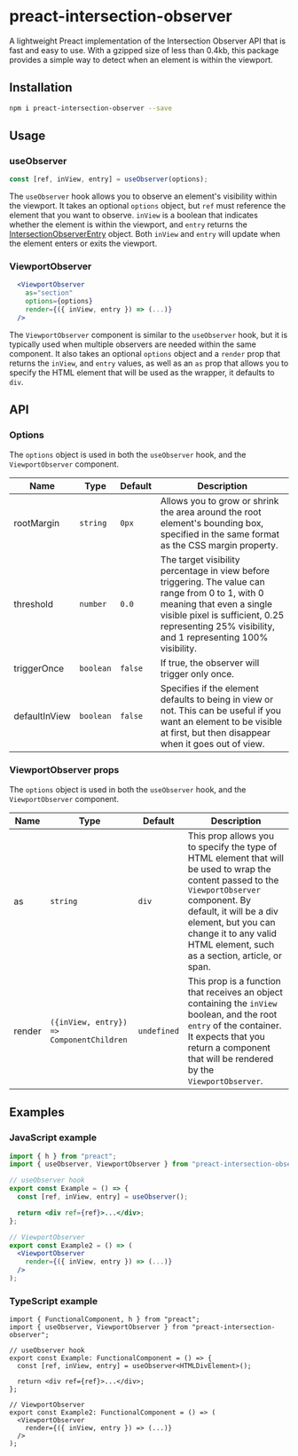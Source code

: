 # preact-intersection-observer

A lightweight Preact implementation of the Intersection Observer API that is fast and easy to use. With a gzipped size
of less than 0.4kb, this package provides a simple way to detect when an element is within the viewport.

## Installation

```bash
npm i preact-intersection-observer --save
```

## Usage

### useObserver

```jsx
const [ref, inView, entry] = useObserver(options);
```

The `useObserver` hook allows you to observe an element's visibility within the viewport. It takes an optional `options`
object, but `ref` must reference the element that you want to observe. `inView` is a boolean that indicates whether the
element is within the viewport, and `entry` returns the
[IntersectionObserverEntry](https://developer.mozilla.org/en-US/docs/Web/API/IntersectionObserverEntry) object. Both
`inView` and `entry` will update when the element enters or exits the viewport.

### ViewportObserver

```jsx
  <ViewportObserver
    as="section"
    options={options}
    render={({ inView, entry }) => (...)}
  />
```

The `ViewportObserver` component is similar to the `useObserver` hook, but it is typically used when multiple observers
are needed within the same component. It also takes an optional `options` object and a `render` prop that returns the
`inView`, and `entry` values, as well as an `as` prop that allows you to specify the HTML element that will be used as
the wrapper, it defaults to `div`.

## API

### Options

The `options` object is used in both the `useObserver` hook, and the `ViewportObserver` component.

| Name          | Type      | Default | Description                                                                                                                                                                                                                       |
| ------------- | --------- | ------- | --------------------------------------------------------------------------------------------------------------------------------------------------------------------------------------------------------------------------------- |
| rootMargin    | `string`  | `0px`   | Allows you to grow or shrink the area around the root element's bounding box, specified in the same format as the CSS margin property.                                                                                            |
| threshold     | `number`  | `0.0`   | The target visibility percentage in view before triggering. The value can range from 0 to 1, with 0 meaning that even a single visible pixel is sufficient, 0.25 representing 25% visibility, and 1 representing 100% visibility. |
| triggerOnce   | `boolean` | `false` | If true, the observer will trigger only once.                                                                                                                                                                                     |
| defaultInView | `boolean` | `false` | Specifies if the element defaults to being in view or not. This can be useful if you want an element to be visible at first, but then disappear when it goes out of view.                                                         |

### ViewportObserver props

The `options` object is used in both the `useObserver` hook, and the `ViewportObserver` component.

| Name   | Type                                     | Default     | Description                                                                                                                                                                                                                                                            |
| ------ | ---------------------------------------- | ----------- | ---------------------------------------------------------------------------------------------------------------------------------------------------------------------------------------------------------------------------------------------------------------------- |
| as     | `string`                                 | `div`       | This prop allows you to specify the type of HTML element that will be used to wrap the content passed to the `ViewportObserver` component. By default, it will be a div element, but you can change it to any valid HTML element, such as a section, article, or span. |
| render | `({inView, entry}) => ComponentChildren` | `undefined` | This prop is a function that receives an object containing the `inView` boolean, and the root `entry` of the container. It expects that you return a component that will be rendered by the `ViewportObserver`.                                                        |

## Examples

### JavaScript example

```jsx
import { h } from "preact";
import { useObserver, ViewportObserver } from "preact-intersection-observer";

// useObserver hook
export const Example = () => {
  const [ref, inView, entry] = useObserver();

  return <div ref={ref}>...</div>;
};

// ViewportObserver
export const Example2 = () => (
  <ViewportObserver
    render={({ inView, entry }) => (...)}
  />
);
```

### TypeScript example

```tsx
import { FunctionalComponent, h } from "preact";
import { useObserver, ViewportObserver } from "preact-intersection-observer";

// useObserver hook
export const Example: FunctionalComponent = () => {
  const [ref, inView, entry] = useObserver<HTMLDivElement>();

  return <div ref={ref}>...</div>;
};

// ViewportObserver
export const Example2: FunctionalComponent = () => (
  <ViewportObserver
    render={({ inView, entry }) => (...)}
  />
);
```

